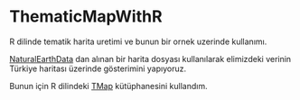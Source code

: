 # ThematicMapWithR

R dilinde tematik harita uretimi ve bunun bir ornek uzerinde kullanımı.

[NaturalEarthData](http://www.naturalearthdata.com/downloads/10m-cultural-vectors/) dan alınan bir harita dosyası kullanılarak 
elimizdeki verinin Türkiye haritası üzerinde gösterimini yapıyoruz.

Bunun için R dilindeki [TMap](https://cran.r-project.org/web/packages/tmap/vignettes/tmap-nutshell.html) kütüphanesini kullandım.
